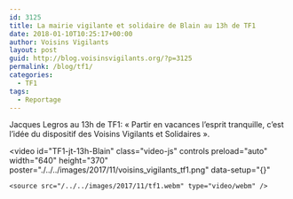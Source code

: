 ```yaml
---
id: 3125
title: La mairie vigilante et solidaire de Blain au 13h de TF1
date: 2018-01-10T10:25:17+00:00
author: Voisins Vigilants
layout: post
guid: http://blog.voisinsvigilants.org/?p=3125
permalink: /blog/tf1/    
categories:
  - TF1
tags:
  - Reportage
---
```

Jacques Legros au 13h de TF1: &laquo;&nbsp;Partir en vacances l&rsquo;esprit tranquille, c&rsquo;est l&rsquo;idée du dispositif des Voisins Vigilants et Solidaires&nbsp;&raquo;. 
  

<video
    id="TF1-jt-13h-Blain"
    class="video-js"
    controls
    preload="auto"
    width="640"
    height="370"
    poster="./../../images/2017/11/voisins_vigilants_tf1.png"
    data-setup="{}"
  >
    <source src="/../../images/2017/11/tf1.webm" type="video/webm" />    
</video>
